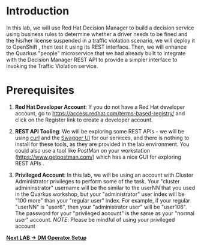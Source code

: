 # Introduction
In this lab, we will use Red Hat Decision Manager to build a decision service using business rules to determine whether a driver needs to be fined and the his/her license suspended in a traffic violation scenario,  we will deploy it to OpenShift , then test it using its REST interface. Then, we will enhance the Quarkus "people" microservice that we had already built to integrate with the Decision Manager REST API to provide a simpler interface to invoking the Traffic Violation service. 


# Prerequisites

1. **Red Hat Developer Account**: If you do not have a Red Hat developer account, go to https://access.redhat.com/terms-based-registry/ and click on the Register link to create a developer account. 

2. **REST API Tooling**:  We will be exploring some REST APIs - we will be using [curl](https://curl.haxx.se/docs/manpage.html) and the [Swagger UI](https://swagger.io/tools/swagger-ui/) for our services, and there is nothing to install for these tools, as they are provided in the lab environment. You could also use a tool like PostMan on your workstation (https://www.getpostman.com/) which has a nice GUI for exploring REST APIs . 
   

3. **Privileged Account**: In this lab, we will be using an account with Cluster Administrator privileges to perform some of the task. Your "cluster admininstrator" username will be the similar to the userNN that you used in the Quarkus workshop, but your "administrator" user index will be "100 more" than your "regular user" index. For example, if your regular "userNN" is "user6", then your "administrator user" will be "user106". The password for your "privileged account" is the same as your "normal user" account. 
*NOTE*: Please be mindful of using your privileged account



[**Next LAB -> DM Operator Setup**](2_1_Operator_Setup.md)